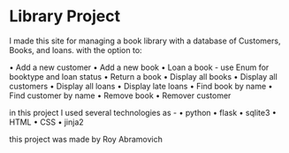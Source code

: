 # Library Project
I made this site for managing a book library with a database of Customers, Books, and loans.
with the option to:

•   Add a new customer
•	Add a new book 
•	Loan a book - use Enum for booktype and loan status 
•	Return a book 
•	Display all books 
•	Display all customers 
•	Display all loans 
•	Display late loans
•	Find book by name 
•	Find customer by name 
•	Remove book 
•	Remover customer 

in this project I used several technologies as - 
•	python
•	flask
•	sqlite3
•	HTML
•	CSS
•	jinja2

this project was made by Roy Abramovich
